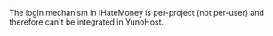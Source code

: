 The login mechanism in IHateMoney is per-project (not per-user) and therefore can't be integrated in YunoHost.
